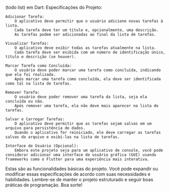 (todo list) em Dart:
Especificações do Projeto:

    Adicionar Tarefa:
        O aplicativo deve permitir que o usuário adicione novas tarefas à lista.
        Cada tarefa deve ter um título e, opcionalmente, uma descrição.
        As tarefas podem ser adicionadas ao final da lista de tarefas.

    Visualizar Tarefas:
        O aplicativo deve exibir todas as tarefas atualmente na lista.
        Cada tarefa deve ser exibida com um número de identificação único, título e descrição (se houver).

    Marcar Tarefa como Concluída:
        O usuário deve poder marcar uma tarefa como concluída, indicando que ela foi realizada.
        Após marcar uma tarefa como concluída, ela deve ser identificada como tal na lista de tarefas.

    Remover Tarefa:
        O usuário deve poder remover uma tarefa da lista, seja ela concluída ou não.
        Após remover uma tarefa, ela não deve mais aparecer na lista de tarefas.

    Salvar e Carregar Tarefas:
        O aplicativo deve permitir que as tarefas sejam salvas em um arquivo para persistência de dados.
        Quando o aplicativo for reiniciado, ele deve carregar as tarefas salvas do arquivo e exibi-las na lista de tarefas.

    Interface de Usuário (Opcional):
        Embora este projeto seja para um aplicativo de console, você pode considerar adicionar uma interface de usuário gráfica (GUI) usando frameworks como o Flutter para uma experiência mais interativa.

Estas são as funcionalidades básicas do projeto. Você pode expandir ou modificar essas especificações de acordo com suas necessidades e habilidades. Lembre-se de manter o projeto estruturado e seguir boas práticas de programação. Boa sorte!
